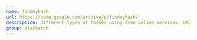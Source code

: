 ```yaml
---
name: findmyhash
url: https://code.google.com/archive/p/findmyhash/
description: different types of hashes using free online services. URL : https://code.google.com/archive/p/findmyhash/ Groups : blackarch blackarch-crypto
group: blackarch
---
```

